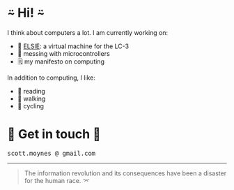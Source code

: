 # ⍨ Hi! ⍨ #

I think about computers a lot. I am currently working on:

- 🌱 [ELSIE](https://github.com/smoynes/elsie): a virtual machine for the LC-3
- 🤖 messing with microcontrollers
- 🗒️ my manifesto on computing

In addition to computing, I like:

- 📘 reading
- 🚶 walking
- 🚴 cycling

# 📣 Get in touch 📣

<tt>scott.moynes @ gmail.com</tt>

----

> The information revolution and its consequences have been a disaster for the human race. ⌤
